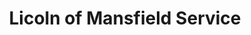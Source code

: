 ---
title: "Licoln of Mansfield Service"
url: /mansfield/licoln-of-mansfield-service/
shop: car repair
---